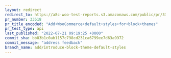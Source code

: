 ```yaml
---
layout: redirect
redirect_to: https://a8c-woo-test-reports.s3.amazonaws.com/public/pr/33518/api/index.html
pr_number: 33518
pr_title_encoded: "Add+WooCommerce+default+styles+for+block+themes"
pr_test_type: api
last_published: "2022-07-21 09:19:25 +0000"
commit_sha: bb83b1c0ab1157c798cd231ca6799ee7d63a9972
commit_message: "address feedback"
branch_name: add/introduce-block-theme-default-styles
---
```


